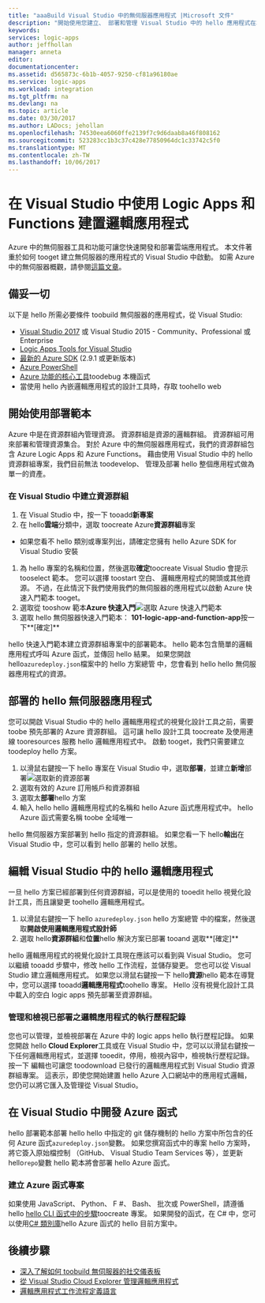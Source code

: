 ```yaml
---
title: "aaaBuild Visual Studio 中的無伺服器應用程式 |Microsoft 文件"
description: "開始使用您建立、 部署和管理 Visual Studio 中的 hello 應用程式在本指南的第一個無伺服器應用程式。"
keywords: 
services: logic-apps
author: jeffhollan
manager: anneta
editor: 
documentationcenter: 
ms.assetid: d565873c-6b1b-4057-9250-cf81a96180ae
ms.service: logic-apps
ms.workload: integration
ms.tgt_pltfrm: na
ms.devlang: na
ms.topic: article
ms.date: 03/30/2017
ms.author: LADocs; jehollan
ms.openlocfilehash: 74530eea6060ffe2139f7c9d6daab8a46f808162
ms.sourcegitcommit: 523283cc1b3c37c428e77850964dc1c33742c5f0
ms.translationtype: MT
ms.contentlocale: zh-TW
ms.lasthandoff: 10/06/2017
---
```

# <a name="build-a-serverless-app-in-visual-studio-with-logic-apps-and-functions"></a>在 Visual Studio 中使用 Logic Apps 和 Functions 建置邏輯應用程式

Azure 中的無伺服器工具和功能可讓您快速開發和部署雲端應用程式。  本文件著重於如何 tooget 建立無伺服器的應用程式的 Visual Studio 中啟動。  如需 Azure 中的無伺服器概觀，請參閱[這篇文章](logic-apps-serverless-overview.md)。

## <a name="getting-everything-ready"></a>備妥一切

以下是 hello 所需必要條件 toobuild 無伺服器的應用程式，從 Visual Studio:

* [Visual Studio 2017](https://www.visualstudio.com/vs/) 或 Visual Studio 2015 - Community、Professional 或 Enterprise
* [Logic Apps Tools for Visual Studio](https://marketplace.visualstudio.com/items?itemName=VinaySinghMSFT.AzureLogicAppsToolsforVisualStudio-18551)
* [最新的 Azure SDK](https://azure.microsoft.com/downloads/) (2.9.1 或更新版本)
* [Azure PowerShell](https://github.com/Azure/azure-powershell#installation)
* [Azure 功能的核心工具](https://www.npmjs.com/package/azure-functions-core-tools)toodebug 本機函式
* 當使用 hello 內嵌邏輯應用程式的設計工具時，存取 toohello web

## <a name="getting-started-with-a-deployment-template"></a>開始使用部署範本

Azure 中是在資源群組內管理資源。  資源群組是資源的邏輯群組。  資源群組可用來部署和管理資源集合。  對於 Azure 中的無伺服器應用程式，我們的資源群組包含 Azure Logic Apps 和 Azure Functions。  藉由使用 Visual Studio 中的 hello 資源群組專案，我們目前無法 toodevelop、 管理及部署 hello 整個應用程式做為單一的資產。

### <a name="create-a-resource-group-project-in-visual-studio"></a>在 Visual Studio 中建立資源群組

1. 在 Visual Studio 中，按一下 tooadd**新專案**
1. 在 hello**雲端**分類中，選取 toocreate Azure**資源群組**專案  
 * 如果您看不 hello 類別或專案列出，請確定您擁有 hello Azure SDK for Visual Studio 安裝
1. 為 hello 專案的名稱和位置，然後選取**確定**toocreate Visual Studio 會提示 tooselect 範本。  您可以選擇 toostart 空白、 邏輯應用程式的開頭或其他資源。  不過，在此情況下我們使用我們的無伺服器的應用程式以啟動 Azure 快速入門範本 tooget。
1. 選取從 tooshow 範本**Azure 快速入門**![選取 Azure 快速入門範本][1]
1. 選取 hello 無伺服器快速入門範本： **101-logic-app-and-function-app**按一下**[確定]**

hello 快速入門範本建立資源群組專案中的部署範本。  hello 範本包含簡單的邏輯應用程式呼叫 Azure 函式，並傳回 hello 結果。  如果您開啟 hello`azuredeploy.json`檔案中的 hello 方案總管 中，您會看到 hello hello 無伺服器應用程式的資源。

## <a name="deploying-hello-serverless-application"></a>部署的 hello 無伺服器應用程式

您可以開啟 Visual Studio 中的 hello 邏輯應用程式的視覺化設計工具之前，需要 toobe 預先部署的 Azure 資源群組。  這可讓 hello 設計工具 toocreate 及使用連線 tooresources 服務 hello 邏輯應用程式中。  啟動 tooget，我們只需要建立 toodeploy hello 方案。

1. 以滑鼠右鍵按一下 hello 專案在 Visual Studio 中，選取**部署**，並建立**新增**部署![選取新的資源部署][2]
1. 選取有效的 Azure 訂用帳戶和資源群組
1. 選取太**部署**hello 方案
1. 輸入 hello hello 邏輯應用程式的名稱和 hello Azure 函式應用程式中。  hello Azure 函式需要名稱 toobe 全域唯一

hello 無伺服器方案部署到 hello 指定的資源群組。  如果您看一下 hello**輸出**在 Visual Studio 中，您可以看到 hello 部署的 hello 狀態。

## <a name="editing-hello-logic-app-in-visual-studio"></a>編輯 Visual Studio 中的 hello 邏輯應用程式

一旦 hello 方案已經部署到任何資源群組，可以是使用的 tooedit hello 視覺化設計工具，而且讓變更 toohello 邏輯應用程式。

1. 以滑鼠右鍵按一下 hello `azuredeploy.json` hello 方案總管 中的檔案，然後選取**開啟使用邏輯應用程式設計師**
1. 選取 hello**資源群組**和**位置**hello 解決方案已部署 tooand 選取**[確定]**

hello 邏輯應用程式的視覺化設計工具現在應該可以看到與 Visual Studio。  您可以繼續 tooadd 步驟中，修改 hello 工作流程，並儲存變更。  您也可以從 Visual Studio 建立邏輯應用程式。  如果您以滑鼠右鍵按一下 hello**資源**hello 範本在導覽中，您可以選擇 tooadd**邏輯應用程式**toohello 專案。  Hello 沒有視覺化設計工具中載入的空白 logic apps 預先部署至資源群組。

### <a name="managing-and-viewing-run-history-for-a-deployed-logic-app"></a>管理和檢視已部署之邏輯應用程式的執行歷程記錄

您也可以管理，並檢視部署在 Azure 中的 logic apps hello 執行歷程記錄。  如果您開啟 hello **Cloud Explorer**工具或在 Visual Studio 中，您可以以滑鼠右鍵按一下任何邏輯應用程式，並選擇 tooedit，停用，檢視內容中，檢視執行歷程記錄。  按一下 編輯也可讓您 toodownload 已發行的邏輯應用程式到 Visual Studio 資源群組專案。  這表示，即使您開始建置 hello Azure 入口網站中的應用程式邏輯，您仍可以將它匯入及管理從 Visual Studio。

## <a name="developing-an-azure-function-in-visual-studio"></a>在 Visual Studio 中開發 Azure 函式

hello 部署範本部署 hello hello 中指定的 git 儲存機制的 hello 方案中所包含的任何 Azure 函式`azuredeploy.json`變數。  如果您撰寫函式中的專案 hello 方案時，將它簽入原始檔控制 （GitHub、 Visual Studio Team Services 等），並更新 hello`repo`變數 hello 範本將會部署 hello Azure 函式。

### <a name="creating-an-azure-function-project"></a>建立 Azure 函式專案

如果使用 JavaScript、 Python、 F #、 Bash、 批次或 PowerShell，請遵循 hello [hello CLI 函式中的步驟](../azure-functions/functions-run-local.md)toocreate 專案。  如果開發的函式，在 C# 中，您可以使用[C# 類別庫](https://blogs.msdn.microsoft.com/appserviceteam/2017/03/16/publishing-a-net-class-library-as-a-function-app/)hello Azure 函式的 hello 目前方案中。

## <a name="next-steps"></a>後續步驟

* [深入了解如何 toobuild 無伺服器的社交儀表板](logic-apps-scenario-social-serverless.md)
* [從 Visual Studio Cloud Explorer 管理邏輯應用程式](logic-apps-manage-from-vs.md)
* [邏輯應用程式工作流程定義語言](logic-apps-workflow-definition-language.md)

<!-- Image references -->
[1]: ./media/logic-apps-serverless-get-started-vs/select-template.png
[2]: ./media/logic-apps-serverless-get-started-vs/deploy.png
